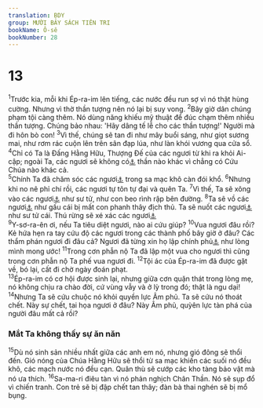 ```yaml
---
translation: BDY
group: MƯỜI BẢY SÁCH TIÊN TRI
bookName: Ô-sê 
bookNumber: 28
---
```


<div class="title"><h1>13</h1></div>
<span class="verse os_13_1"><sup>1</sup>Trước kia, mỗi khi Ép-ra-im lên tiếng, các nước đều run sợ vì nó thật hùng cường. Nhưng vì thờ thần tượng nên nó lại bị suy vong. </span>
<span class="verse os_13_2"><sup>2</sup>Bây giờ dân chúng phạm tội càng thêm. Nó dùng năng khiếu mỹ thuật để đúc chạm thêm nhiều thần tượng. Chúng bảo nhau: &#39;Hãy dâng tế lễ cho các thần tượng!&#39; Người mà đi hôn bò con! </span>
<span class="verse os_13_3"><sup>3</sup>Vì thế, chúng sẽ tan đi như mây buổi sáng, như giọt sương mai, như rơm rác cuộn lên trên sân đạp lúa, như làn khói vương qua cửa sổ. </span>
<span class="verse os_13_4"><sup>4</sup>Chỉ có Ta là Đấng Hằng Hữu, Thượng Đế của các ngươi từ khi ra khỏi Ai-cập; ngoài Ta, các ngươi sẽ không có<a href="#" data-toggle="tooltip" data-placement="bottom" title="Nt biết">⚓</a> thần nào khác vì chẳng có Cứu Chúa nào khác cả.<br/></span>
<span class="verse os_13_5"><sup>5</sup>Chính Ta đã chăm sóc các ngươi<a href="#" data-toggle="tooltip" data-placement="bottom" title="Nt chúng">⚓</a> trong sa mạc khô càn đói khổ. </span>
<span class="verse os_13_6"><sup>6</sup>Nhưng khi no nê phỉ chí rồi, các ngươi tự tôn tự đại và quên Ta. </span>
<span class="verse os_13_7"><sup>7</sup>Vì thế, Ta sẽ xông vào các ngươi<a href="#" data-toggle="tooltip" data-placement="bottom" title="Nt chúng">⚓</a> như sư tử, như con beo rình rập bên đường. </span>
<span class="verse os_13_8"><sup>8</sup>Ta sẽ vồ các ngươi<a href="#" data-toggle="tooltip" data-placement="bottom" title="Nt chúng">⚓</a> như gấu cái bị mất con phanh thây địch thủ. Ta sẽ nuốt các ngươi<a href="#" data-toggle="tooltip" data-placement="bottom" title="Nt chúng">⚓</a> như sư tử cái. Thú rừng sẽ xé xác các ngươi<a href="#" data-toggle="tooltip" data-placement="bottom" title="Nt chúng">⚓</a><br/></span>
<span class="verse os_13_9"><sup>9</sup>Y-sơ-ra-ên ơi, nếu Ta tiêu diệt ngươi, nào ai cứu giúp? </span>
<span class="verse os_13_10"><sup>10</sup>Vua ngươi đâu rồi? Kẻ hứa hẹn ra tay cứu độ các ngươi trong các thành phố bây giờ ở đâu? Các thẩm phán ngươi đi đâu cả? Ngươi đã từng xin họ lập chính phủ<a href="#" data-toggle="tooltip" data-placement="bottom" title="Nt vua và các hoàng tử (quan trưởng)">⚓</a> như lòng mình mong ước! </span>
<span class="verse os_13_11"><sup>11</sup>Trong cơn phẫn nộ Ta đã lập một vua cho ngươi thì cũng trong cơn phẫn nộ Ta phế vua ngươi đi. </span>
<span class="verse os_13_12"><sup>12</sup>Tội ác của Ép-ra-im đã được gặt về, bó lại, cất đi chờ ngày đoán phạt.<br/></span>
<span class="verse os_13_13"><sup>13</sup>Ép-ra-im có cơ hội được sinh lại, nhưng giữa cơn quặn thát trong lòng mẹ, nó không chịu ra chào đời, cứ vùng vẫy và ở lỳ trong đó; thật là ngu dại! </span>
<span class="verse os_13_14"><sup>14</sup>Nhưng Ta sẽ cứu chuộc nó khỏi quyền lực Âm phủ. Ta sẽ cứu nó thoát chết. Này sự chết, tai họa ngươi ở đâu? Này Âm phủ, quỳên lực tàn phá của người đâu mất cả rồi?</span>
<div class="title"><h3>Mắt Ta không thấy sự ăn năn</h3></div>
<span class="verse os_13_15"><sup>15</sup>Dù nó sinh sản nhiều nhất giữa các anh em nó, nhưng gió đông sẽ thổi đến. Gió nóng của Chúa Hằng Hữu sẽ thổi từ sa mạc khiến các suối nó đều khô, các mạch nước nó đều cạn. Quân thù sẽ cướp các kho tàng bảo vật mà nó ưa thích. </span>
<span class="verse os_13_16"><sup>16</sup>Sa-ma-ri điêu tàn vì nó phản nghịch Chân Thần. Nó sẽ sụp đổ vì chiến tranh. Con trẻ sẽ bị đập chết tan thây; đàn bà thai nghén sẽ bị mổ bụng.</span>
